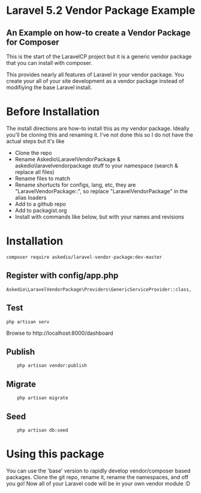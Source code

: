 # Laravel 5.2 Vendor Package Example
## An Example on how-to create a Vendor Package for Composer

This is the start of the LaravelCP project but it is a generic vendor package that you can install with composer.

This provides nearly all features of Laravel in your vendor package. You create your all of your site development as a vendor package instead of modifiying the base Laravel install.

# Before Installation
The install directions are how-to install this as my vendor package. Ideally you'll be cloning this and renaming it. I've not done this so I do not have the actual steps but it's like

* Clone the repo
* Rename Askedio\LaravelVendorPackage & askedio\laravelvendorpackage stuff to your namespace (search & replace all files)
* Rename files to match
* Rename shortucts for configs, lang, etc, they are "LaravelVendorPackage::", so replace "LaravelVendorPackage" in the alias loaders
* Add to a github repo
* Add to packagist.org
* Install with commands like below, but with your names and revisions

# Installation

 
    composer require askedio/laravel-vendor-package:dev-master


## Register with config/app.php

    Askedio\LaravelVendorPackage\Providers\GenericServiceProvider::class,

## Test

    php artisan serv

Browse to http://localhost:8000/dashboard

## Publish
        php artisan vendor:publish 
## Migrate
        php artisan migrate
## Seed
        php artisan db:seed 

# Using this package
You can use the 'base' version to rapidly develop vendor/composer based packages. Clone the git repo, rename it, rename the namespaces, and off you go! Now all of your Laravel code will be in your own vendor module :D

